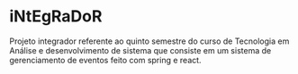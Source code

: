 # iNtEgRaDoR
Projeto integrador referente ao quinto semestre do curso de Tecnologia em Análise e desenvolvimento de sistema que consiste em um sistema de gerenciamento de eventos feito com spring e react.
